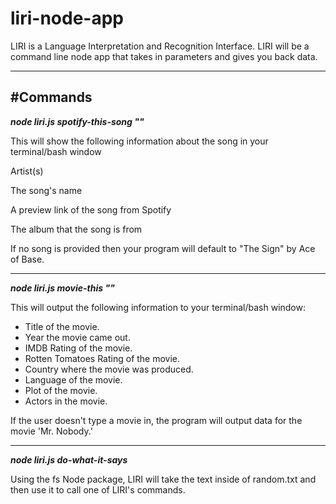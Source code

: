# liri-node-app
LIRI is a Language Interpretation and Recognition Interface. LIRI will be a command line node app that takes in parameters and gives you back data.

------------------------------------------------------------------------------

#Commands
------------------------------------------------------------------------------

***node liri.js spotify-this-song "<song name here>"***


This will show the following information about the song in your terminal/bash window


Artist(s)


The song's name


A preview link of the song from Spotify


The album that the song is from




If no song is provided then your program will default to "The Sign" by Ace of Base.

------------------------------------------------------------------------------

***node liri.js movie-this "<movie name here>"***


This will output the following information to your terminal/bash window:
  * Title of the movie.
  * Year the movie came out.
  * IMDB Rating of the movie.
  * Rotten Tomatoes Rating of the movie.
  * Country where the movie was produced.
  * Language of the movie.
  * Plot of the movie.
  * Actors in the movie.


If the user doesn't type a movie in, the program will output data for the movie 'Mr. Nobody.'

------------------------------------------------------------------------------
***node liri.js do-what-it-says***


Using the fs Node package, LIRI will take the text inside of random.txt and then use it to call one of LIRI's commands.

